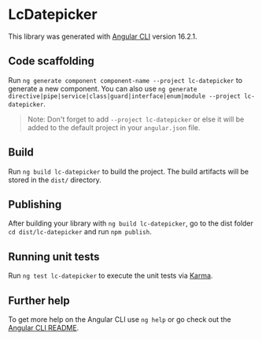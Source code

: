 # LcDatepicker

This library was generated with [Angular CLI](https://github.com/angular/angular-cli) version 16.2.1.

## Code scaffolding

Run `ng generate component component-name --project lc-datepicker` to generate a new component. You can also use `ng generate directive|pipe|service|class|guard|interface|enum|module --project lc-datepicker`.
> Note: Don't forget to add `--project lc-datepicker` or else it will be added to the default project in your `angular.json` file. 

## Build

Run `ng build lc-datepicker` to build the project. The build artifacts will be stored in the `dist/` directory.

## Publishing

After building your library with `ng build lc-datepicker`, go to the dist folder `cd dist/lc-datepicker` and run `npm publish`.

## Running unit tests

Run `ng test lc-datepicker` to execute the unit tests via [Karma](https://karma-runner.github.io).

## Further help

To get more help on the Angular CLI use `ng help` or go check out the [Angular CLI README](https://github.com/angular/angular-cli/blob/master/README.md).
